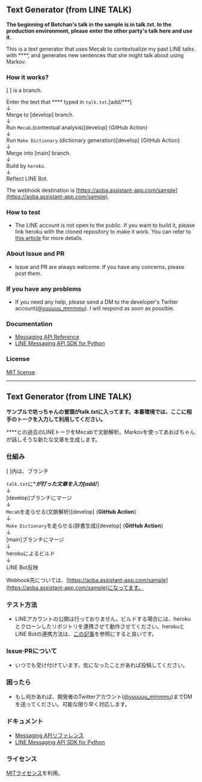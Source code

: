 ## Text Generator (from LINE TALK)
**The beginning of Botchan's talk in the sample is in talk.txt. In the production environment, please enter the other party's talk here and use it.**

This is a text generator that uses Mecab to contextualize my past LINE talks with ****, and generates new sentences that she might talk about using Markov.

### How it works?
[ ] is a branch.

Enter the text that **** typed in `talk.txt`.[add/***]<br/>
↓<br/>
Merge to [develop] branch.<br/>
↓<br/>
Run `Mecab`.(contextual analysis)[develop] {GitHub Action}<br/>
↓<br/>
Run `Make Dictionary`.(dictionary generation)[develop] {GitHub Action}<br/>
↓<br/>
Merge into [main] branch.<br/>
↓<br/>
Build by `heroku`.<br/>
↓<br/>
Reflect LINE Bot.

The webhook destination is [https://aoba.assistant-app.com/sample](https://aoba.assistant-app.com/sample).

### How to test
- The LINE account is not open to the public. If you want to build it, please link heroku with the cloned repository to make it work. You can refer to [this article](https://qiita.com/shimajiri/items/cf7ccf69d184fdb2fb26) for more details.

### About Issue and PR
- Issue and PR are always welcome. If you have any concerns, please post them.

### If you have any problems
- If you need any help, please send a DM to the developer's Twitter account([@yuuuuu_mmmmu](https://twitter.com/yuuuuu_mmmmu)). I will respond as soon as possible.

### Documentation
- [Messaging API Reference](https://developers.line.biz/en/reference/messaging-api/)
- [LINE Messaging API SDK for Python](https://github.com/line/line-bot-sdk-python)

### License
[MIT license](./LICENSE).

---

## Text Generator (from LINE TALK)
**サンプルで坊っちゃんの冒頭がtalk.txtに入ってます。本番環境では、ここに相手のトークを入力して利用してください。**

****との過去のLINEトークをMecabで文脈解析。Markovを使ってあおばちゃんが話しそうな新たな文章を生成します。

### 仕組み

[ ]内は、ブランチ

`talk.txt`に****が打った文章を入力[add/***]<br/>
↓<br/>
[develop]ブランチにマージ<br/>
↓<br/>
`Mecab`を走らせる(文脈解析)[develop] {**GitHub Action**}<br/>
↓<br/>
`Make Dictionary`を走らせる(辞書生成)[develop] {**GitHub Action**}<br/>
↓<br/>
[main]ブランチにマージ<br/>
↓<br/>
herokuによるビルド<br/>
↓<br/>
LINE Bot反映

Webhook先については、[https://aoba.assistant-app.com/sample](https://aoba.assistant-app.com/sample)になってます。

### テスト方法
- LINEアカウントの公開は行っておりません。ビルドする場合には、herokuとクローンしたリポジトリを連携させて動作させてください。herokuとLINE Botの連携方法は、[この記事](https://qiita.com/shimajiri/items/cf7ccf69d184fdb2fb26)を参照にすると良いです。

### Issue·PRについて
- いつでも受け付けています。気になったことがあれば投稿してください。

### 困ったら
- もし何かあれば、開発者のTwitterアカウント([@yuuuuu_mmmmu](https://twitter.com/yuuuuu_mmmmu))までDMを送ってください。可能な限り早く対応します。

### ドキュメント
- [Messaging APIリファレンス](https://developers.line.biz/ja/reference/messaging-api/)
- [LINE Messaging API SDK for Python](https://github.com/line/line-bot-sdk-python)

### ライセンス
[MITライセンス](./LICENSE)を利用。
